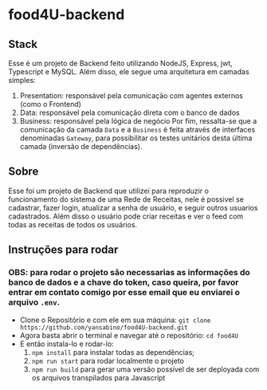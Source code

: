 # food4U-backend

## Stack
Esse é um projeto de Backend feito utilizando NodeJS, Express, jwt, Typescript e MySQL. Além disso, ele segue uma arquitetura em camadas simples:
1. Presentation: responsável pela comunicação com agentes externos (como o Frontend)
1. Data: responsável pela comunicação direta com o banco de dados
1. Business: responsável pela lógica de negócio
Por fim, ressalta-se que a comunicação da camada `Data` e a `Business` é feita através de interfaces denominadas `Gateway`, para possibilitar os testes unitários desta última camada (inversão de dependências).

## Sobre
Esse foi um projeto de Backend que utilizei para reproduzir o funcionamento do sistema de uma Rede de Receitas, nele é possivel se cadastrar, fazer login, atualizar a senha de usuário, e seguir outros usuarios cadastrados. Além disso o usuário pode criar receitas e ver o feed com todas as receitas de todos os usuários.

## Instruções para rodar
### OBS: para rodar o projeto são necessarias as informações do banco de dados e a chave do token, caso queira, por favor entrar em contato comigo por esse email que eu enviarei o arquivo `.env`.
- Clone o Repositório e com ele em sua máquina: `git clone https://github.com/yansabino/food4U-backend.git`
- Agora basta abrir o terminal e navegar até o repositório: `cd food4U`
- E então instala-lo e rodar-lo:
    1. `npm install` para instalar todas as dependências;
    1. `npm run start` para rodar localmente o projeto
    1. `npm run build` para gerar uma versão possível de ser deployada com os arquivos transpilados para Javascript

